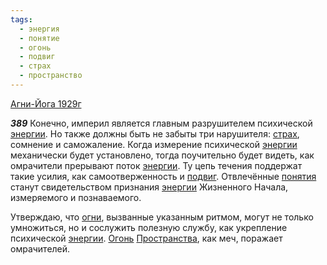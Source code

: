 ```yaml
---
tags:
  - энергия
  - понятие
  - огонь
  - подвиг
  - страх
  - пространство
---
```


[Агни-Йога 1929г](/agni/1929)

___389___
Конечно, империл является главным разрушителем психической [энергии](/tag/#энергия). Но также должны быть не забыты три нарушителя: [страх](/tag/#страх), сомнение и саможаление. Когда измерение психической [энергии](/tag/#энергия) механически будет установлено, тогда поучительно будет видеть, как омрачители прерывают поток [энергии](/tag/#энергия). Ту цепь течения поддержат такие усилия, как самоотверженность и [подвиг](/tag/#подвиг). Отвлечённые [понятия](/tag/#понятие) станут свидетельством признания [энергии](/tag/#энергия) Жизненного Начала, измеряемого и познаваемого.   

Утверждаю, что [огни](/tag/#огонь), вызванные указанным ритмом, могут не только умножиться, но и сослужить полезную службу, как укрепление психической [энергии](/tag/#энергия). [Огонь](/tag/#огонь) [Пространства](/tag/#пространство), как меч, поражает омрачителей.